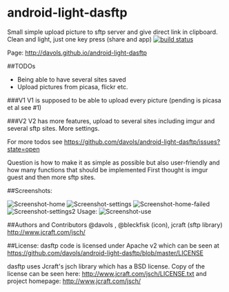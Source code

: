 android-light-dasftp
===================
Small simple upload picture to sftp server and give direct link in clipboard. Clean and light, just one key press (share and app)
[![build status](http://ci.gitb.it/projects/2/status.png?ref=master)](http://ci.gitb.it/projects/2?ref=master)

Page: http://davols.github.io/android-light-dasftp


##TODOs
- Being able to have several sites saved
- Upload pictures from picasa, flickr etc.

###V1
V1 is supposed to be able to upload every picture (pending is picasa et al see #1)

###V2
V2 has more features, upload to several sites including imgur and several sftp sites. More settings.

For more todos see https://github.com/davols/android-light-dasftp/issues?state=open

Question is how to make it as simple as possible but also user-friendly and how many functions that should be implemented
First thought is imgur guest and then more sftp sites.

##Screenshots:

![Screenshot-home](http://davols.github.io/android-light-dasftp/images/home.png)
![Screenshot-settings](http://davols.github.io/android-light-dasftp/images/settings.png)
![Screenshot-home-failed](http://davols.github.io/android-light-dasftp/images/home_failed.png)
![Screenshot-settings2](http://davols.github.io/android-light-dasftp/images/settings2.png)
Usage:
![Screenshot-use](http://davols.github.io/android-light-dasftp/images/useupload.png)

##Authors and Contributors
@davols , @bleckfisk (icon), jcraft (sftp library)  http://www.jcraft.com/jsch/

##License: 
dasftp code is licensed under Apache v2 which can be seen at https://github.com/davols/android-light-dasftp/blob/master/LICENSE 

dasftp uses Jcraft's jsch library which has a BSD license. Copy of the license can be seen here: http://www.jcraft.com/jsch/LICENSE.txt and project homepage: http://www.jcraft.com/jsch/
